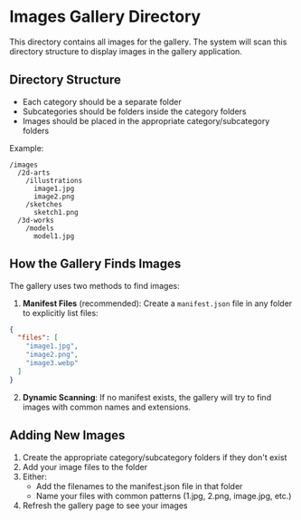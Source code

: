 # Images Gallery Directory

This directory contains all images for the gallery. The system will scan this directory structure to display images in the gallery application.

## Directory Structure

- Each category should be a separate folder
- Subcategories should be folders inside the category folders
- Images should be placed in the appropriate category/subcategory folders

Example:
```
/images
  /2d-arts
    /illustrations
      image1.jpg
      image2.png
    /sketches
      sketch1.png
  /3d-works
    /models
      model1.jpg
```

## How the Gallery Finds Images

The gallery uses two methods to find images:

1. **Manifest Files** (recommended): Create a `manifest.json` file in any folder to explicitly list files:

```json
{
  "files": [
    "image1.jpg",
    "image2.png",
    "image3.webp"
  ]
}
```

2. **Dynamic Scanning**: If no manifest exists, the gallery will try to find images with common names and extensions.

## Adding New Images

1. Create the appropriate category/subcategory folders if they don't exist
2. Add your image files to the folder
3. Either:
   - Add the filenames to the manifest.json file in that folder
   - Name your files with common patterns (1.jpg, 2.png, image.jpg, etc.)
4. Refresh the gallery page to see your images 